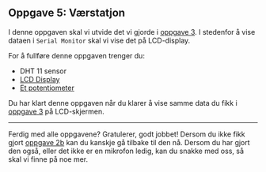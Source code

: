 ## Oppgave 5: Værstatjon 

I denne oppgaven skal vi utvide det vi gjorde i [oppgave 3](../oppgave3). I stedenfor å vise dataen i `Serial Monitor` skal vi vise det på LCD-display. 

For å fullføre denne oppgaven trenger du: 
* DHT 11 sensor 
* [LCD Display](https://howtomechatronics.com/wp-content/uploads/2015/07/LCD-Display-Tutorial.png?x57244)
* [Et potentiometer](https://images-na.ssl-images-amazon.com/images/I/41UFzPK5IbL._SX342_.jpg)

Du har klart denne oppgaven når du klarer å vise samme data du fikk i [oppgave 3](../oppgave3) på LCD-skjermen. 

--- 

Ferdig med alle oppgavene? Gratulerer, godt jobbet! Dersom du ikke fikk gjort [oppgave 2b](../oppgave2b) kan du kanskje gå tilbake til den nå. Dersom du har gjort den også, eller det ikke er en mikrofon ledig, kan du snakke med oss, så skal vi finne på noe mer.